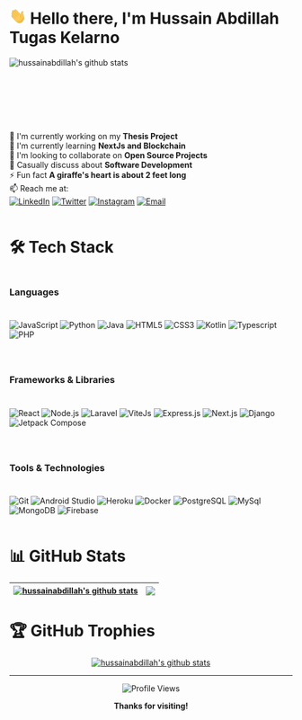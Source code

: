 # <img  src="https://raw.githubusercontent.com/ABSphreak/ABSphreak/master/gifs/Hi.gif" width="30px"> Hello there, I'm Hussain Abdillah Tugas Kelarno

<div style="display: flex; flex-wrap: wrap; justify-content: space-between; gap: 100px; align-items: flex-start;">
  <div style="flex: 1; min-width: 300px;">
    <a href="https://github.com/anuraghazra/github-readme-stats">
      <img align="left" src="https://github-readme-stats.vercel.app/api/top-langs?username=hussainabdillah&hide=shaderlab,c%23,lua,procfile&theme=react&layout=compact&langs_count=8&hide_border=true&size_weight=0.5&count_weight=0.5" alt="hussainabdillah's github stats" />
    </a>
  </div>
  <div style="flex: 1; min-width: 300px;">
    
🔭 I'm currently working on my **Thesis Project** <br>
🌱 I'm currently learning **NextJs and Blockchain** <br>
👯 I'm looking to collaborate on **Open Source Projects** <br>
💬 Casually discuss about **Software Development** <br>
⚡ Fun fact **A giraffe's heart is about 2 feet long** <br>
📫 Reach me at: <br>
[![LinkedIn](https://img.shields.io/badge/-LinkedIn-0077B5?style=for-the-badge&logo=linkedin&logoColor=white)](https://linkedin.com/in/hussainabdillahtugaskelarno)
[![Twitter](https://img.shields.io/badge/-Twitter-1DA1F2?style=for-the-badge&logo=twitter&logoColor=white)](https://x.com/hussainnkelarno)
[![Instagram](https://img.shields.io/badge/-Instagram-E4405F?style=for-the-badge&logo=instagram&logoColor=white)](https://instagram.com/hussainkelarno)
[![Email](https://img.shields.io/badge/-Email-D14836?style=for-the-badge&logo=gmail&logoColor=white)](mailto:hussainkelarno@gmail.com)

  </div>
</div>

# 🛠️ Tech Stack

<div style="display: flex; flex-wrap: wrap; gap: 10px; align-items: flex-start;">
  
### Languages
<div style="display: flex; flex-wrap: wrap; gap: 5px; margin-bottom: 15px;">
  
![JavaScript](https://img.shields.io/badge/javascript-%23323330.svg?style=for-the-badge&logo=javascript&logoColor=%23F7DF1E)
![Python](https://img.shields.io/badge/Python-3776AB.svg?style=for-the-badge&logo=Python&logoColor=white)
![Java](https://img.shields.io/badge/java-%23ED8B00.svg?style=for-the-badge&logo=openjdk&logoColor=white)
![HTML5](https://img.shields.io/badge/HTML5-E34F26.svg?style=for-the-badge&logo=HTML5&logoColor=white)
![CSS3](https://img.shields.io/badge/CSS-663399.svg?style=for-the-badge&logo=CSS&logoColor=white)
![Kotlin](https://img.shields.io/badge/Kotlin-7F52FF.svg?style=for-the-badge&logo=Kotlin&logoColor=white)
![Typescript](https://img.shields.io/badge/TypeScript-3178C6.svg?style=for-the-badge&logo=TypeScript&logoColor=white)
![PHP](https://img.shields.io/badge/PHP-777BB4.svg?style=for-the-badge&logo=PHP&logoColor=white)

</div>

### Frameworks & Libraries
<div style="display: flex; flex-wrap: wrap; gap: 5px; margin-bottom: 15px;">
  
![React](https://img.shields.io/badge/React-61DAFB.svg?style=for-the-badge&logo=React&logoColor=black)
![Node.js](https://img.shields.io/badge/Node.js-5FA04E.svg?style=for-the-badge&logo=nodedotjs&logoColor=white)
![Laravel](https://img.shields.io/badge/Laravel-FF2D20.svg?style=for-the-badge&logo=Laravel&logoColor=white) 
![ViteJs](https://img.shields.io/badge/Vite-646CFF.svg?style=for-the-badge&logo=Vite&logoColor=white)
![Express.js](https://img.shields.io/badge/Express-000000.svg?style=for-the-badge&logo=Express&logoColor=white)
![Next.js](https://img.shields.io/badge/Next.js-000000.svg?style=for-the-badge&logo=nextdotjs&logoColor=white)
![Django](https://img.shields.io/badge/django-%23092E20.svg?style=for-the-badge&logo=django&logoColor=white)
![Jetpack Compose](https://img.shields.io/badge/Jetpack%20Compose-4285F4.svg?style=for-the-badge&logo=Jetpack-Compose&logoColor=white)

</div>

### Tools & Technologies
<div style="display: flex; flex-wrap: wrap; gap: 5px;">
  
![Git](https://img.shields.io/badge/Git-F05032.svg?style=for-the-badge&logo=Git&logoColor=white)
![Android Studio](https://img.shields.io/badge/Android%20Studio-3DDC84.svg?style=for-the-badge&logo=Android-Studio&logoColor=white)
![Heroku](https://img.shields.io/badge/heroku-%23430098.svg?style=for-the-badge&logo=heroku&logoColor=white)
![Docker](https://img.shields.io/badge/Docker-2496ED.svg?style=for-the-badge&logo=Docker&logoColor=white)
![PostgreSQL](https://img.shields.io/badge/PostgreSQL-4169E1.svg?style=for-the-badge&logo=PostgreSQL&logoColor=white)
![MySql](https://img.shields.io/badge/MySQL-4479A1.svg?style=for-the-badge&logo=MySQL&logoColor=white) 
![MongoDB](https://img.shields.io/badge/MongoDB-47A248.svg?style=for-the-badge&logo=MongoDB&logoColor=white) 
![Firebase](https://img.shields.io/badge/Firebase-DD2C00.svg?style=for-the-badge&logo=Firebase&logoColor=white) 

</div>

</div>

# 📊 GitHub Stats 
| <a href="https://github.com/anuraghazra/github-readme-stats"><img align="center" src="https://github-readme-stats.vercel.app/api?username=hussainabdillah&theme=react&show_icons=true&include_all_commits=true&count_private=true&hide_border=true" alt="hussainabdillah's github stats" /></a> | <a href="https://github.com/anuraghazra/github-readme-stats"><img align="center" src="https://github-readme-streak-stats.herokuapp.com/?user=hussainabdillah&theme=react&hide_border=true" /></a>
| ------------- | ------------- |

# 🏆 GitHub Trophies 
<p align="center">
<a href="https://github.com/anuraghazra/github-readme-stats"><img align="center" src="https://github-profile-trophy.vercel.app/?username=hussainabdillah&theme=dracula&no-frame=true&no-bg=false&margin-w=4" alt="hussainabdillah's github stats" /></a> 
</p>

---

<div align="center">
  <img src="https://komarev.com/ghpvc/?username=hussainabdillah&color=blueviolet&style=flat-square&label=Profile+Views" alt="Profile Views" />
</div>

<div align="center">
  
**Thanks for visiting!**
</div>


<!---
<div style="display: flex; flex-wrap: wrap; gap: 20px; align-items: flex-start;">
 <div style="flex: 1; min-width: 300px;">
   <a href="https://github.com/anuraghazra/github-readme-stats">
     <img align="left" src="https://github-readme-stats.vercel.app/api/top-langs?username=hussainabdillah&hide=shaderlab,c%23,lua,procfile&theme=react&layout=compact&langs_count=8&hide_border=true&size_weight=0.5&count_weight=0.5" alt="hussainabdillah's github stats" />
   </a>
 </div>
 <div style="flex: 1; min-width: 100px">
   <p>I'm an Informatics student at Muhammadiyah University of Surakarta with a passion for web development and software engineering. Constantly curious and eager to learn, I enjoy exploring the ever-evolving world of technology. Here, you'll find my projects and contributions that reflect my enthusiasm for creating innovative and user-centric solutions. Let's collaborate and build something amazing together! 🚀</p>
 </div>
 <div align="center">
  <p>🌐 Connect with me! </p>
 </div>
 <div align="center">
  
[![LinkedIn](https://img.shields.io/badge/-LinkedIn-0077B5?style=for-the-badge&logo=linkedin&logoColor=white)](https://linkedin.com/in/hussainabdillahtugaskelarno)
[![Twitter](https://img.shields.io/badge/-Twitter-1DA1F2?style=for-the-badge&logo=twitter&logoColor=white)](https://x.com/hussainnkelarno)
[![Instagram](https://img.shields.io/badge/-Instagram-E4405F?style=for-the-badge&logo=instagram&logoColor=white)](https://instagram.com/hussainkelarno)
[![Email](https://img.shields.io/badge/-Email-D14836?style=for-the-badge&logo=gmail&logoColor=white)](mailto:hussainkelarno@gmail.com)

</div>
</div>

<!---
<p align="center">
<ahref=#><img src="contributions.svg"></a>
</p>

[![Discord](https://img.shields.io/badge/Discord-%237289DA.svg?logo=discord&logoColor=white)](https://discord.gg/https://discord.gg/zhmPnwdQbv) 
[![Facebook](https://img.shields.io/badge/Facebook-%231877F2.svg?logo=Facebook&logoColor=white)](https://facebook.com/hussainkelarno) 
[![Instagram](https://img.shields.io/badge/Instagram-%23E4405F.svg?logo=Instagram&logoColor=white)](https://instagram.com/hussainabdillah) 
[![TikTok](https://img.shields.io/badge/TikTok-%23000000.svg?logo=TikTok&logoColor=white)](https://tiktok.com/@Ichisnn_) 
[![Twitch](https://img.shields.io/badge/Twitch-%239146FF.svg?logo=Twitch&logoColor=white)](https://twitch.tv/hussainabdillah) 
[![Twitter](https://img.shields.io/badge/Twitter-%231DA1F2.svg?logo=Twitter&logoColor=white)](https://twitter.com/hussainabdilla) 



<!--### ✍️ Random Quote
![](https://quotes-github-readme.vercel.app/api?type=horizontal&theme=tokyonight)

<!--# 💫 About Me:
I'm currently learning JavaScript

<!-- [![](https://visitcount.itsvg.in/api?id=hussainabdillah&icon=2&color=11)](https://visitcount.itsvg.in) -->
<!-- Proudly created with GPRM ( https://gprm.itsvg.in ) -->
<!---
hussainabdillah/hussainabdillah is a ✨ special ✨ repository because its `README.md` (this file) appears on your GitHub profile.
You can click the Preview link to take a look at your changes.
--->

<!--
**hussainkelarno/hussainkelarno** is a ✨ _special_ ✨ repository because its `README.md` (this file) appears on your GitHub profile.

Here are some ideas to get you started:

- 🔭 I’m currently working on ...
- 🌱 I’m currently learning ...
- 👯 I’m looking to collaborate on ...
- 🤔 I’m looking for help with ...
- 💬 Ask me about ...
- 📫 How to reach me: ...
- 😄 Pronouns: ...
- ⚡ Fun fact: ...
-->
